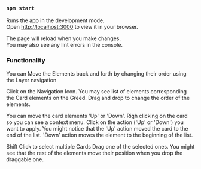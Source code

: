 ### `npm start`

Runs the app in the development mode.\
Open [http://localhost:3000](http://localhost:3000) to view it in your browser.

The page will reload when you make changes.\
You may also see any lint errors in the console.

### Functionality

You can Move the Elements back and forth by changing their order using the Layer navigation

Click on the Navigation Icon. You may see list of elements corresponding the Card elements on the Greed.
Drag and drop to change the order of the elements.

You can move the card elements 'Up' or 'Down'.
Righ clicking on the card so you can see a context menu. Click on the action ('Up' or 'Down') you want to apply.
You might notice that the 'Up' action moved the card to the end of the list. 'Down' action moves the element to the beginning of the list.

Shift Click to select multiple Cards
Drag one of the selected ones. You might see that the rest of the elements move their position when you drop the draggable one.
